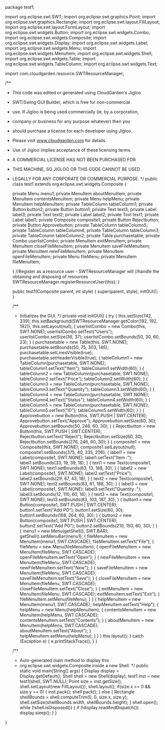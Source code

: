 package test1;

import org.eclipse.swt.SWT;
import org.eclipse.swt.graphics.Point;
import org.eclipse.swt.graphics.Rectangle;
import org.eclipse.swt.layout.FillLayout;
import org.eclipse.swt.layout.FormLayout;
import org.eclipse.swt.widgets.Button;
import org.eclipse.swt.widgets.Combo;
import org.eclipse.swt.widgets.Composite;
import org.eclipse.swt.widgets.Display;
import org.eclipse.swt.widgets.Label;
import org.eclipse.swt.widgets.Menu;
import org.eclipse.swt.widgets.MenuItem;
import org.eclipse.swt.widgets.Shell;
import org.eclipse.swt.widgets.Table;
import org.eclipse.swt.widgets.TableColumn;
import org.eclipse.swt.widgets.Text;

import com.cloudgarden.resource.SWTResourceManager;


/**
* This code was edited or generated using CloudGarden's Jigloo
* SWT/Swing GUI Builder, which is free for non-commercial
* use. If Jigloo is being used commercially (ie, by a corporation,
* company or business for any purpose whatever) then you
* should purchase a license for each developer using Jigloo.
* Please visit www.cloudgarden.com for details.
* Use of Jigloo implies acceptance of these licensing terms.
* A COMMERCIAL LICENSE HAS NOT BEEN PURCHASED FOR
* THIS MACHINE, SO JIGLOO OR THIS CODE CANNOT BE USED
* LEGALLY FOR ANY CORPORATE OR COMMERCIAL PURPOSE.
*/
public class test1 extends org.eclipse.swt.widgets.Composite {

	private Menu menu1;
	private MenuItem aboutMenuItem;
	private MenuItem contentsMenuItem;
	private Menu helpMenu;
	private MenuItem helpMenuItem;
	private TableColumn tableColumn1;
	private Button button2;
	private Button button1;
	private Text text3;
	private Label label3;
	private Text text2;
	private Label label2;
	private Text text1;
	private Label label1;
	private Composite composite1;
	private Button Rejectbutton;
	private Button Approvebutton;
	private TableColumn tableColumn5;
	private TableColumn tableColumn4;
	private TableColumn tableColumn3;
	private TableColumn tableColumn2;
	private Table purchasetable;
	private Combo userlistCombo;
	private MenuItem exitMenuItem;
	private MenuItem closeFileMenuItem;
	private MenuItem saveFileMenuItem;
	private MenuItem newFileMenuItem;
	private MenuItem openFileMenuItem;
	private Menu fileMenu;
	private MenuItem fileMenuItem;

	{
		//Register as a resource user - SWTResourceManager will
		//handle the obtaining and disposing of resources
		SWTResourceManager.registerResourceUser(this);
	}

	public test1(Composite parent, int style) {
		super(parent, style);
		initGUI();
	}
	
	/**
	* Initializes the GUI.
	*/
	private void initGUI() {
		try {
			this.setSize(742, 339);
			this.setBackground(SWTResourceManager.getColor(192, 192, 192));
			this.setLayout(null);
			{
				userlistCombo = new Combo(this, SWT.NONE);
				userlistCombo.setText("Users");
				userlistCombo.setSize(36, 37);
				userlistCombo.setBounds(50, 30, 60, 23);
			}
			{
				purchasetable = new Table(this, SWT.NONE);
				purchasetable.setBounds(50, 75, 303, 146);
				purchasetable.setLinesVisible(true);
				purchasetable.setHeaderVisible(true);
				{
					tableColumn1 = new TableColumn(purchasetable, SWT.NONE);
					tableColumn1.setText("Item");
					tableColumn1.setWidth(60);
				}
				{
					tableColumn2 = new TableColumn(purchasetable, SWT.NONE);
					tableColumn2.setText("Price");
					tableColumn2.setWidth(60);
				}
				{
					tableColumn3 = new TableColumn(purchasetable, SWT.NONE);
					tableColumn3.setText("Quantity");
					tableColumn3.setWidth(60);
				}
				{
					tableColumn4 = new TableColumn(purchasetable, SWT.NONE);
					tableColumn4.setText("Status");
					tableColumn4.setWidth(60);
				}
				{
					tableColumn5 = new TableColumn(purchasetable, SWT.NONE);
					tableColumn5.setText("ID");
					tableColumn5.setWidth(60);
				}
			}
			{
				Approvebutton = new Button(this, SWT.PUSH | SWT.CENTER);
				Approvebutton.setText("Approve");
				Approvebutton.setSize(60, 30);
				Approvebutton.setBounds(50, 246, 60, 30);
			}
			{
				Rejectbutton = new Button(this, SWT.PUSH | SWT.CENTER);
				Rejectbutton.setText("Reject");
				Rejectbutton.setSize(60, 30);
				Rejectbutton.setBounds(276, 246, 60, 30);
			}
			{
				composite1 = new Composite(this, SWT.NONE);
				composite1.setLayout(null);
				composite1.setBounds(375, 40, 335, 206);
				{
					label1 = new Label(composite1, SWT.NONE);
					label1.setText("Item :");
					label1.setBounds(33, 19, 39, 18);
				}
				{
					text1 = new Text(composite1, SWT.NONE);
					text1.setBounds(83, 13, 188, 30);
				}
				{
					label2 = new Label(composite1, SWT.NONE);
					label2.setText("Price");
					label2.setBounds(29, 67, 43, 18);
				}
				{
					text2 = new Text(composite1, SWT.NONE);
					text2.setBounds(83, 61, 188, 30);
				}
				{
					label3 = new Label(composite1, SWT.NONE);
					label3.setText("Quantity :");
					label3.setBounds(12, 110, 60, 16);
				}
				{
					text3 = new Text(composite1, SWT.NONE);
					text3.setBounds(83, 103, 187, 30);
				}
				{
					button1 = new Button(composite1, SWT.PUSH | SWT.CENTER);
					button1.setText("Add PO");
					button1.setSize(60, 30);
					button1.setBounds(168, 264, 60, 30);
				}
				{
					button2 = new Button(composite1, SWT.PUSH | SWT.CENTER);
					button2.setText("Add PO");
					button2.setBounds(210, 150, 60, 30);
				}
			}
			{
				menu1 = new Menu(getShell(), SWT.BAR);
				getShell().setMenuBar(menu1);
				{
					fileMenuItem = new MenuItem(menu1, SWT.CASCADE);
					fileMenuItem.setText("File");
					{
						fileMenu = new Menu(fileMenuItem);
						{
							openFileMenuItem = new MenuItem(fileMenu, SWT.CASCADE);
							openFileMenuItem.setText("Open");
						}
						{
							newFileMenuItem = new MenuItem(fileMenu, SWT.CASCADE);
							newFileMenuItem.setText("New");
						}
						{
							saveFileMenuItem = new MenuItem(fileMenu, SWT.CASCADE);
							saveFileMenuItem.setText("Save");
						}
						{
							closeFileMenuItem = new MenuItem(fileMenu, SWT.CASCADE);
							closeFileMenuItem.setText("Close");
						}
						{
							exitMenuItem = new MenuItem(fileMenu, SWT.CASCADE);
							exitMenuItem.setText("Exit");
						}
						fileMenuItem.setMenu(fileMenu);
					}
				}
				{
					helpMenuItem = new MenuItem(menu1, SWT.CASCADE);
					helpMenuItem.setText("Help");
					{
						helpMenu = new Menu(helpMenuItem);
						{
							contentsMenuItem = new MenuItem(helpMenu, SWT.CASCADE);
							contentsMenuItem.setText("Contents");
						}
						{
							aboutMenuItem = new MenuItem(helpMenu, SWT.CASCADE);
							aboutMenuItem.setText("About");
						}
						helpMenuItem.setMenu(helpMenu);
					}
				}
			}
			this.layout();
		} catch (Exception e) {
			e.printStackTrace();
		}
	}
	
	/**
	* Auto-generated main method to display this 
	* org.eclipse.swt.widgets.Composite inside a new Shell.
	*/
	public static void main(String[] args) {
		Display display = Display.getDefault();
		Shell shell = new Shell(display);
		test1 inst = new test1(shell, SWT.NULL);
		Point size = inst.getSize();
		shell.setLayout(new FillLayout());
		shell.layout();
		if(size.x == 0 && size.y == 0) {
			inst.pack();
			shell.pack();
		} else {
			Rectangle shellBounds = shell.computeTrim(0, 0, size.x, size.y);
			shell.setSize(shellBounds.width, shellBounds.height);
		}
		shell.open();
		while (!shell.isDisposed()) {
			if (!display.readAndDispatch())
				display.sleep();
		}
	}

}
